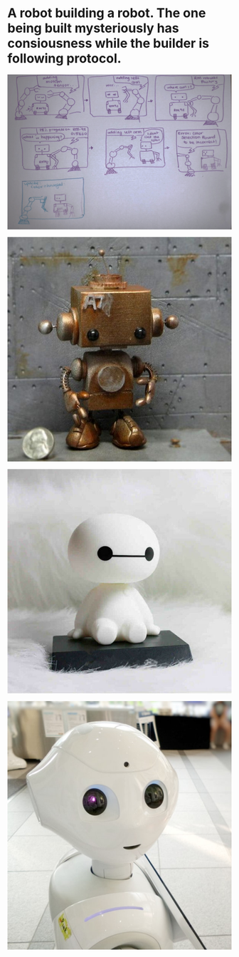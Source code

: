 # A robot building a robot. The one being built mysteriously has consiousness while the builder is following protocol.

![](images/img1.png)

![](images/img2.jpg)

![](images/img3.jpg)

![](images/img4.jpg)

